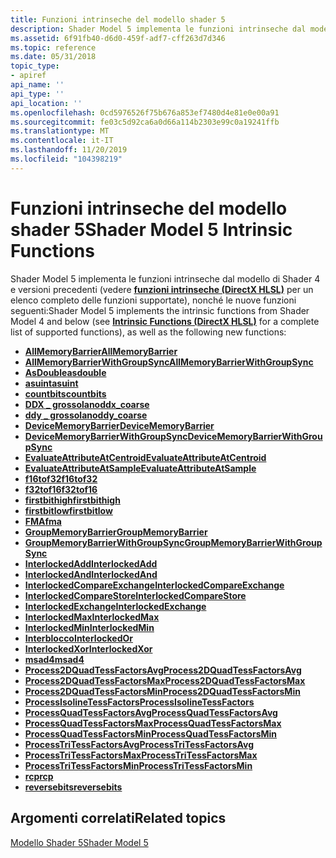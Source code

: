 ```yaml
---
title: Funzioni intrinseche del modello shader 5
description: Shader Model 5 implementa le funzioni intrinseche dal modello di Shader 4 e versioni precedenti (vedere funzioni intrinseche (DirectX HLSL) per un elenco completo delle funzioni supportate), nonché le nuove funzioni seguenti
ms.assetid: 6f91fb40-d6d0-459f-adf7-cff263d7d346
ms.topic: reference
ms.date: 05/31/2018
topic_type:
- apiref
api_name: ''
api_type: ''
api_location: ''
ms.openlocfilehash: 0cd5976526f75b676a853ef7480d4e81e0e00a91
ms.sourcegitcommit: fe03c5d92ca6a0d66a114b2303e99c0a19241ffb
ms.translationtype: MT
ms.contentlocale: it-IT
ms.lasthandoff: 11/20/2019
ms.locfileid: "104398219"
---
```

# <a name="shader-model-5-intrinsic-functions"></a><span data-ttu-id="0779b-103">Funzioni intrinseche del modello shader 5</span><span class="sxs-lookup"><span data-stu-id="0779b-103">Shader Model 5 Intrinsic Functions</span></span>

<span data-ttu-id="0779b-104">Shader Model 5 implementa le funzioni intrinseche dal modello di Shader 4 e versioni precedenti (vedere [**funzioni intrinseche (DirectX HLSL)**](dx-graphics-hlsl-intrinsic-functions.md) per un elenco completo delle funzioni supportate), nonché le nuove funzioni seguenti:</span><span class="sxs-lookup"><span data-stu-id="0779b-104">Shader Model 5 implements the intrinsic functions from Shader Model 4 and below (see [**Intrinsic Functions (DirectX HLSL)**](dx-graphics-hlsl-intrinsic-functions.md) for a complete list of supported functions), as well as the following new functions:</span></span>

-   [<span data-ttu-id="0779b-105">**AllMemoryBarrier**</span><span class="sxs-lookup"><span data-stu-id="0779b-105">**AllMemoryBarrier**</span></span>](allmemorybarrier.md)
-   [<span data-ttu-id="0779b-106">**AllMemoryBarrierWithGroupSync**</span><span class="sxs-lookup"><span data-stu-id="0779b-106">**AllMemoryBarrierWithGroupSync**</span></span>](allmemorybarrierwithgroupsync.md)
-   [<span data-ttu-id="0779b-107">**AsDouble**</span><span class="sxs-lookup"><span data-stu-id="0779b-107">**asdouble**</span></span>](asdouble.md)
-   [<span data-ttu-id="0779b-108">**asuint**</span><span class="sxs-lookup"><span data-stu-id="0779b-108">**asuint**</span></span>](asuint.md)
-   [<span data-ttu-id="0779b-109">**countbits**</span><span class="sxs-lookup"><span data-stu-id="0779b-109">**countbits**</span></span>](countbits.md)
-   [<span data-ttu-id="0779b-110">**DDX \_ grossolano**</span><span class="sxs-lookup"><span data-stu-id="0779b-110">**ddx\_coarse**</span></span>](ddx-coarse.md)
-   [<span data-ttu-id="0779b-111">**ddy \_ grossolano**</span><span class="sxs-lookup"><span data-stu-id="0779b-111">**ddy\_coarse**</span></span>](ddy-coarse.md)
-   [<span data-ttu-id="0779b-112">**DeviceMemoryBarrier**</span><span class="sxs-lookup"><span data-stu-id="0779b-112">**DeviceMemoryBarrier**</span></span>](devicememorybarrier.md)
-   [<span data-ttu-id="0779b-113">**DeviceMemoryBarrierWithGroupSync**</span><span class="sxs-lookup"><span data-stu-id="0779b-113">**DeviceMemoryBarrierWithGroupSync**</span></span>](devicememorybarrierwithgroupsync.md)
-   [<span data-ttu-id="0779b-114">**EvaluateAttributeAtCentroid**</span><span class="sxs-lookup"><span data-stu-id="0779b-114">**EvaluateAttributeAtCentroid**</span></span>](evaluateattributeatcentroid.md)
-   [<span data-ttu-id="0779b-115">**EvaluateAttributeAtSample**</span><span class="sxs-lookup"><span data-stu-id="0779b-115">**EvaluateAttributeAtSample**</span></span>](evaluateattributeatsample.md)
-   [<span data-ttu-id="0779b-116">**f16tof32**</span><span class="sxs-lookup"><span data-stu-id="0779b-116">**f16tof32**</span></span>](f16tof32.md)
-   [<span data-ttu-id="0779b-117">**f32tof16**</span><span class="sxs-lookup"><span data-stu-id="0779b-117">**f32tof16**</span></span>](f32tof16.md)
-   [<span data-ttu-id="0779b-118">**firstbithigh**</span><span class="sxs-lookup"><span data-stu-id="0779b-118">**firstbithigh**</span></span>](firstbithigh.md)
-   [<span data-ttu-id="0779b-119">**firstbitlow**</span><span class="sxs-lookup"><span data-stu-id="0779b-119">**firstbitlow**</span></span>](firstbitlow.md)
-   [<span data-ttu-id="0779b-120">**FMA**</span><span class="sxs-lookup"><span data-stu-id="0779b-120">**fma**</span></span>](dx-graphics-hlsl-fma.md)
-   [<span data-ttu-id="0779b-121">**GroupMemoryBarrier**</span><span class="sxs-lookup"><span data-stu-id="0779b-121">**GroupMemoryBarrier**</span></span>](groupmemorybarrier.md)
-   [<span data-ttu-id="0779b-122">**GroupMemoryBarrierWithGroupSync**</span><span class="sxs-lookup"><span data-stu-id="0779b-122">**GroupMemoryBarrierWithGroupSync**</span></span>](groupmemorybarrierwithgroupsync.md)
-   [<span data-ttu-id="0779b-123">**InterlockedAdd**</span><span class="sxs-lookup"><span data-stu-id="0779b-123">**InterlockedAdd**</span></span>](interlockedadd.md)
-   [<span data-ttu-id="0779b-124">**InterlockedAnd**</span><span class="sxs-lookup"><span data-stu-id="0779b-124">**InterlockedAnd**</span></span>](interlockedand.md)
-   [<span data-ttu-id="0779b-125">**InterlockedCompareExchange**</span><span class="sxs-lookup"><span data-stu-id="0779b-125">**InterlockedCompareExchange**</span></span>](interlockedcompareexchange.md)
-   [<span data-ttu-id="0779b-126">**InterlockedCompareStore**</span><span class="sxs-lookup"><span data-stu-id="0779b-126">**InterlockedCompareStore**</span></span>](interlockedcomparestore.md)
-   [<span data-ttu-id="0779b-127">**InterlockedExchange**</span><span class="sxs-lookup"><span data-stu-id="0779b-127">**InterlockedExchange**</span></span>](interlockedexchange.md)
-   [<span data-ttu-id="0779b-128">**InterlockedMax**</span><span class="sxs-lookup"><span data-stu-id="0779b-128">**InterlockedMax**</span></span>](interlockedmax.md)
-   [<span data-ttu-id="0779b-129">**InterlockedMin**</span><span class="sxs-lookup"><span data-stu-id="0779b-129">**InterlockedMin**</span></span>](interlockedmin.md)
-   [<span data-ttu-id="0779b-130">**Interblocco**</span><span class="sxs-lookup"><span data-stu-id="0779b-130">**InterlockedOr**</span></span>](interlockedor.md)
-   [<span data-ttu-id="0779b-131">**InterlockedXor**</span><span class="sxs-lookup"><span data-stu-id="0779b-131">**InterlockedXor**</span></span>](interlockedxor.md)
-   [<span data-ttu-id="0779b-132">**msad4**</span><span class="sxs-lookup"><span data-stu-id="0779b-132">**msad4**</span></span>](dx-graphics-hlsl-msad4.md)
-   [<span data-ttu-id="0779b-133">**Process2DQuadTessFactorsAvg**</span><span class="sxs-lookup"><span data-stu-id="0779b-133">**Process2DQuadTessFactorsAvg**</span></span>](process2dquadtessfactorsavg.md)
-   [<span data-ttu-id="0779b-134">**Process2DQuadTessFactorsMax**</span><span class="sxs-lookup"><span data-stu-id="0779b-134">**Process2DQuadTessFactorsMax**</span></span>](process2dquadtessfactorsmax.md)
-   [<span data-ttu-id="0779b-135">**Process2DQuadTessFactorsMin**</span><span class="sxs-lookup"><span data-stu-id="0779b-135">**Process2DQuadTessFactorsMin**</span></span>](process2dquadtessfactorsmin.md)
-   [<span data-ttu-id="0779b-136">**ProcessIsolineTessFactors**</span><span class="sxs-lookup"><span data-stu-id="0779b-136">**ProcessIsolineTessFactors**</span></span>](processisolinetessfactors.md)
-   [<span data-ttu-id="0779b-137">**ProcessQuadTessFactorsAvg**</span><span class="sxs-lookup"><span data-stu-id="0779b-137">**ProcessQuadTessFactorsAvg**</span></span>](processquadtessfactorsavg.md)
-   [<span data-ttu-id="0779b-138">**ProcessQuadTessFactorsMax**</span><span class="sxs-lookup"><span data-stu-id="0779b-138">**ProcessQuadTessFactorsMax**</span></span>](processquadtessfactorsmax.md)
-   [<span data-ttu-id="0779b-139">**ProcessQuadTessFactorsMin**</span><span class="sxs-lookup"><span data-stu-id="0779b-139">**ProcessQuadTessFactorsMin**</span></span>](processquadtessfactorsmin.md)
-   [<span data-ttu-id="0779b-140">**ProcessTriTessFactorsAvg**</span><span class="sxs-lookup"><span data-stu-id="0779b-140">**ProcessTriTessFactorsAvg**</span></span>](processtritessfactorsavg.md)
-   [<span data-ttu-id="0779b-141">**ProcessTriTessFactorsMax**</span><span class="sxs-lookup"><span data-stu-id="0779b-141">**ProcessTriTessFactorsMax**</span></span>](processtritessfactorsmax.md)
-   [<span data-ttu-id="0779b-142">**ProcessTriTessFactorsMin**</span><span class="sxs-lookup"><span data-stu-id="0779b-142">**ProcessTriTessFactorsMin**</span></span>](processtritessfactorsmin.md)
-   [<span data-ttu-id="0779b-143">**rcp**</span><span class="sxs-lookup"><span data-stu-id="0779b-143">**rcp**</span></span>](rcp.md)
-   [<span data-ttu-id="0779b-144">**reversebits**</span><span class="sxs-lookup"><span data-stu-id="0779b-144">**reversebits**</span></span>](reversebits.md)

## <a name="related-topics"></a><span data-ttu-id="0779b-145">Argomenti correlati</span><span class="sxs-lookup"><span data-stu-id="0779b-145">Related topics</span></span>

<dl> <dt>

[<span data-ttu-id="0779b-146">Modello Shader 5</span><span class="sxs-lookup"><span data-stu-id="0779b-146">Shader Model 5</span></span>](d3d11-graphics-reference-sm5.md)
</dt> </dl>

 

 




